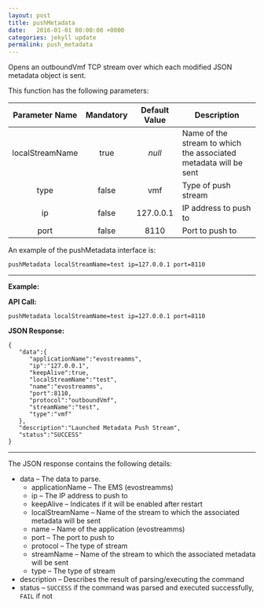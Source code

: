 ```yaml
---
layout: post
title: pushMetadata
date:   2016-01-01 00:00:00 +0000
categories: jekyll update
permalink: push_metadata
---
```


Opens an outboundVmf TCP stream over which each modified JSON metadata object is sent.

This function has the following parameters:

| **Parameter Name** | **Mandatory** | **Default Value** | **Description**                          |
| :----------------: | :-----------: | :---------------: | ---------------------------------------- |
|  localStreamName   |     true      |      *null*       | Name of the stream to which the associated metadata will be sent |
|        type        |     false     |        vmf        | Type of push stream                      |
|         ip         |     false     |     127.0.0.1     | IP address to push to                    |
|        port        |     false     |       8110        | Port to push to                          |

An example of the pushMetadata interface is:

``` 
pushMetadata localStreamName=test ip=127.0.0.1 port=8110
```

------

**Example:**

**API Call:**

``` 
pushMetadata localStreamName=test ip=127.0.0.1 port=8110
```

**JSON Response:**

``` 
{
   "data":{
      "applicationName":"evostreamms",
      "ip":"127.0.0.1",
      "keepAlive":true,
      "localStreamName":"test",
      "name":"evostreamms",
      "port":8110,
      "protocol":"outboundVmf",
      "streamName":"test",
      "type":"vmf"
   },
   "description":"Launched Metadata Push Stream",
   "status":"SUCCESS"
}
```

------

The JSON response contains the following details:

- data – The data to parse.
  - applicationName – The EMS (evostreamms)
  - ip – The IP address to push to
  - keepAlive – Indicates if it will be enabled after restart
  - localStreamName – Name of the stream to which the associated metadata will be sent
  - name – Name of the application (evostreamms)
  - port – The port to push to
  - protocol – The type of stream
  - streamName – Name of the stream to which the associated metadata will be sent
  - type – The type of stream
- description – Describes the result of parsing/executing the command
- status – `SUCCESS` if the command was parsed and executed successfully, `FAIL` if not

